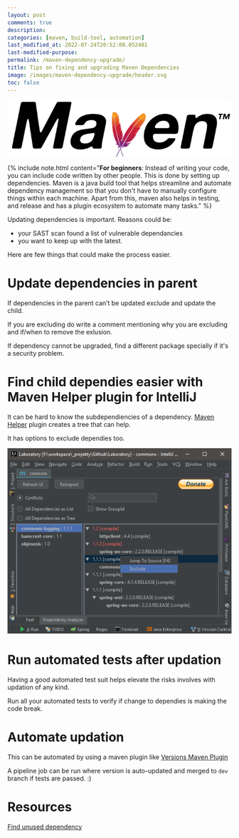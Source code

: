 ```yaml
---
layout: post
comments: true
description: 
categories: [maven, build-tool, automation]
last_modified_at: 2022-07-24T20:52:08.052481
last-modified-purpose:
permalink: /maven-dependency-upgrade/
title: Tips on fixing and upgrading Maven Dependencies
image: /images/maven-dependency-upgrade/header.svg
toc: false
---
```

![Maven Logo From Wikipedia](/images/maven-dependency-upgrade/header.svg)

{% include note.html content="**For beginners**: Instead of writing your code, you can include code written by other people. This is done by setting up dependencies. Maven is a java build tool that helps streamline and automate dependency management so that you don't have to manually configure things within each machine. Apart from this, maven also helps in testing, and release and has a plugin ecosystem to automate many tasks." %}

Updating dependencies is important. Reasons could be:
- your SAST scan found a list of vulnerable dependancies
- you want to keep up with the latest.

Here are few things that could make the process easier.

# Update dependencies in parent

If dependencies in the parent can’t be updated exclude and update the child.

If you are excluding do write a comment mentioning why you are excluding and if/when to remove the exlusion.

If dependency cannot be upgraded, find a different package specially if it's a security problem.

# Find child dependies easier with Maven Helper plugin for IntelliJ

It can be hard to know the subdependiencies of a dependency. [Maven Helper](https://plugins.jetbrains.com/plugin/7179-maven-helper) plugin creates a tree that can help.

It has options to exclude dependies too.

![Maven Helper IntelliJ Plugin](/images/maven-dependency-upgrade/maven_helper.png)

# Run automated tests after updation

Having a good automated test suit helps elevate the risks involves with updation of any kind. 

Run all your automated tests to verify if change to dependies is making the code break.

# Automate updation

This can be automated by using a maven plugin like [Versions Maven Plugin](https://www.baeldung.com/maven-dependency-latest-version)

A pipeline job can be run where version is auto-updated and merged to `dev` branch if tests are passed. :)

# Resources

[Find unused dependency](https://www.baeldung.com/maven-unused-dependencies)